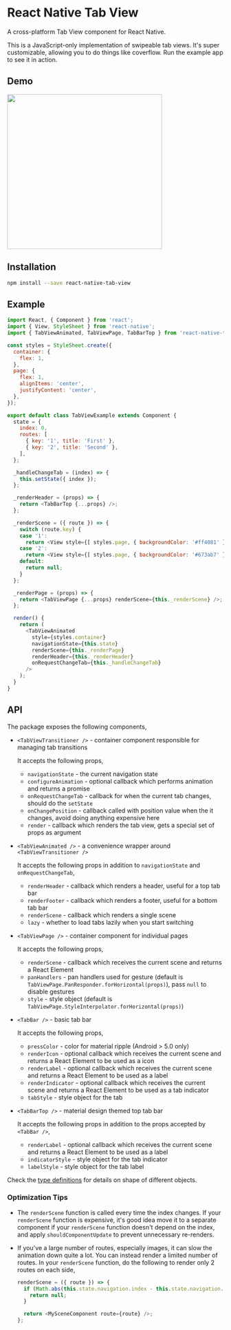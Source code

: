 React Native Tab View
=====================

A cross-platform Tab View component for React Native.

This is a JavaScript-only implementation of swipeable tab views. It's super customizable, allowing you to do things like coverflow. Run the example app to see it in action.

## Demo

<a href="https://raw.githubusercontent.com/satya164/react-native-tab-view/master/demo/demo.mp4"><img src="https://raw.githubusercontent.com/satya164/react-native-tab-view/master/demo/demo.gif" width="360"></a>

## Installation

```sh
npm install --save react-native-tab-view
```

## Example

```js
import React, { Component } from 'react';
import { View, StyleSheet } from 'react-native';
import { TabViewAnimated, TabViewPage, TabBarTop } from 'react-native-tab-view';

const styles = StyleSheet.create({
  container: {
    flex: 1,
  },
  page: {
    flex: 1,
    alignItems: 'center',
    justifyContent: 'center',
  },
});

export default class TabViewExample extends Component {
  state = {
    index: 0,
    routes: [
      { key: '1', title: 'First' },
      { key: '2', title: 'Second' },
    ],
  };

  _handleChangeTab = (index) => {
    this.setState({ index });
  };

  _renderHeader = (props) => {
    return <TabBarTop {...props} />;
  };

  _renderScene = ({ route }) => {
    switch (route.key) {
    case '1':
      return <View style={[ styles.page, { backgroundColor: '#ff4081' } ]} />;
    case '2':
      return <View style={[ styles.page, { backgroundColor: '#673ab7' } ]} />;
    default:
      return null;
    }
  };

  _renderPage = (props) => {
    return <TabViewPage {...props} renderScene={this._renderScene} />;
  };

  render() {
    return (
      <TabViewAnimated
        style={styles.container}
        navigationState={this.state}
        renderScene={this._renderPage}
        renderHeader={this._renderHeader}
        onRequestChangeTab={this._handleChangeTab}
      />
    );
  }
}
```

## API

The package exposes the following components,

- `<TabViewTransitioner />` - container component responsible for managing tab transitions

  It accepts the following props,
  - `navigationState` - the current navigation state
  - `configureAnimation` - optional callback which performs animation and returns a promise
  - `onRequestChangeTab` - callback for when the current tab changes, should do the `setState`
  - `onChangePosition` - callback called with position value when the it changes, avoid doing anything expensive here
  - `render` - callback which renders the tab view, gets a special set of props as argument

- `<TabViewAnimated />` - a convenience wrapper around `<TabViewTransitioner />`

  It accepts the following props in addition to `navigationState` and `onRequestChangeTab`,
  - `renderHeader` - callback which renders a header, useful for a top tab bar
  - `renderFooter` - callback which renders a footer, useful for a bottom tab bar
  - `renderScene` - callback which renders a single scene
  - `lazy` - whether to load tabs lazily when you start switching

- `<TabViewPage />` - container component for individual pages

  It accepts the following props,
  - `renderScene` - callback which receives the current scene and returns a React Element
  - `panHandlers` - pan handlers used for gesture (default is `TabViewPage.PanResponder.forHorizontal(props)`), pass `null` to disable gestures
  - `style` - style object (default is `TabViewPage.StyleInterpolator.forHorizontal(props)`)

- `<TabBar />` - basic tab bar

  It accepts the following props,
  - `pressColor` - color for material ripple (Android > 5.0 only)
  - `renderIcon` - optional callback which receives the current scene and returns a React Element to be used as a icon
  - `renderLabel` - optional callback which receives the current scene and returns a React Element to be used as a label
  - `renderIndicator` - optional callback which receives the current scene and returns a React Element to be used as a tab indicator
  - `tabStyle` - style object for the tab

- `<TabBarTop />` - material design themed top tab bar

  It accepts the following props in addition to the props accepted by `<TabBar />`,
  - `renderLabel` - optional callback which receives the current scene and returns a React Element to be used as a label
  - `indicatorStyle` - style object for the tab indicator
  - `labelStyle` - style object for the tab label


Check the [type definitions](src/TabViewTypeDefinitions.js) for details on shape of different objects.


### Optimization Tips

- The `renderScene` function is called every time the index changes. If your `renderScene` function is expensive, it's good idea move it to a separate component if your `renderScene` function doesn't depend on the index, and apply `shouldComponentUpdate` to prevent unnecessary re-renders.
- If you've a large number of routes, especially images, it can slow the animation down quite a lot. You can instead render a limited number of routes. In your `renderScene` function, do the following to render only 2 routes on each side,

  ```js
  renderScene = ({ route }) => {
    if (Math.abs(this.state.navigation.index - this.state.navigation.routes.indexOf(route)) > 2) {
      return null;
    }

    return <MySceneComponent route={route} />;
  };
  ```
